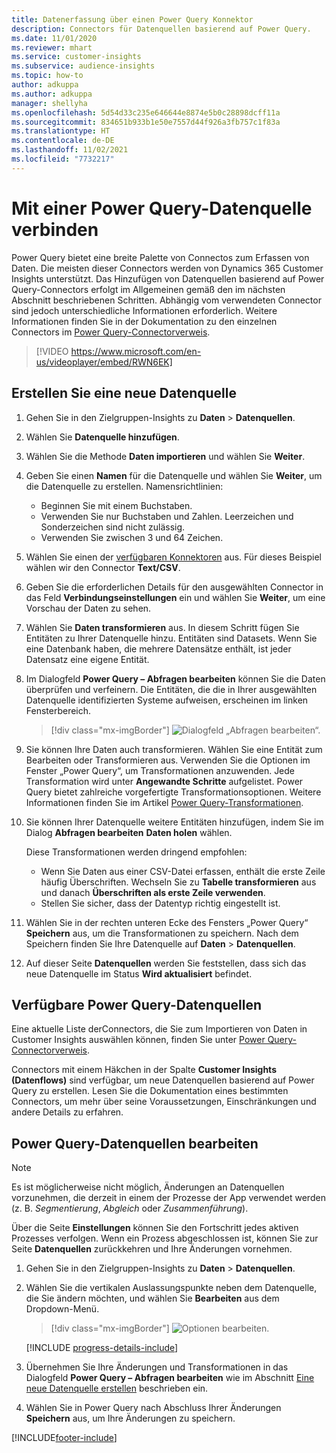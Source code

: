 ```yaml
---
title: Datenerfassung über einen Power Query Konnektor
description: Connectors für Datenquellen basierend auf Power Query.
ms.date: 11/01/2020
ms.reviewer: mhart
ms.service: customer-insights
ms.subservice: audience-insights
ms.topic: how-to
author: adkuppa
ms.author: adkuppa
manager: shellyha
ms.openlocfilehash: 5d54d33c235e646644e8874e5b0c28898dcff11a
ms.sourcegitcommit: 834651b933b1e50e7557d44f926a3fb757c1f83a
ms.translationtype: HT
ms.contentlocale: de-DE
ms.lasthandoff: 11/02/2021
ms.locfileid: "7732217"
---
```

# <a name="connect-to-a-power-query-data-source"></a>Mit einer Power Query-Datenquelle verbinden

Power Query bietet eine breite Palette von Connectos zum Erfassen von Daten. Die meisten dieser Connectors werden von Dynamics 365 Customer Insights unterstützt. Das Hinzufügen von Datenquellen basierend auf Power Query-Connectors erfolgt im Allgemeinen gemäß den im nächsten Abschnitt beschriebenen Schritten. Abhängig vom verwendeten Connector sind jedoch unterschiedliche Informationen erforderlich. Weitere Informationen finden Sie in der Dokumentation zu den einzelnen Connectors im [Power Query-Connectorverweis](/power-query/connectors/).

> [!VIDEO https://www.microsoft.com/en-us/videoplayer/embed/RWN6EK]

## <a name="create-a-new-data-source"></a>Erstellen Sie eine neue Datenquelle

1. Gehen Sie in den Zielgruppen-Insights zu **Daten** > **Datenquellen**.

1. Wählen Sie **Datenquelle hinzufügen**.

1. Wählen Sie die Methode **Daten importieren** und wählen Sie **Weiter**.

1. Geben Sie einen **Namen** für die Datenquelle und wählen Sie **Weiter**, um die Datenquelle zu erstellen. Namensrichtlinien: 
   - Beginnen Sie mit einem Buchstaben.
   - Verwenden Sie nur Buchstaben und Zahlen. Leerzeichen und Sonderzeichen sind nicht zulässig.
   - Verwenden Sie zwischen 3 und 64 Zeichen.

1. Wählen Sie einen der [verfügbaren Konnektoren](#available-power-query-data-sources) aus. Für dieses Beispiel wählen wir den Connector **Text/CSV**.

1. Geben Sie die erforderlichen Details für den ausgewählten Connector in das Feld **Verbindungseinstellungen** ein und wählen Sie **Weiter**, um eine Vorschau der Daten zu sehen.

1. Wählen Sie **Daten transformieren** aus. In diesem Schritt fügen Sie Entitäten zu Ihrer Datenquelle hinzu. Entitäten sind Datasets. Wenn Sie eine Datenbank haben, die mehrere Datensätze enthält, ist jeder Datensatz eine eigene Entität.

1. Im Dialogfeld **Power Query – Abfragen bearbeiten** können Sie die Daten überprüfen und verfeinern. Die Entitäten, die die in Ihrer ausgewählten Datenquelle identifizierten Systeme aufweisen, erscheinen im linken Fensterbereich.

   > [!div class="mx-imgBorder"]
   > ![Dialogfeld „Abfragen bearbeiten“.](media/data-manager-configure-edit-queries.png "Dialogfeld „Abfragen bearbeiten“")

1. Sie können Ihre Daten auch transformieren. Wählen Sie eine Entität zum Bearbeiten oder Transformieren aus. Verwenden Sie die Optionen im Fenster „Power Query“, um Transformationen anzuwenden. Jede Transformation wird unter **Angewandte Schritte** aufgelistet. Power Query bietet zahlreiche vorgefertigte Transformationsoptionen. Weitere Informationen finden Sie im Artikel [Power Query-Transformationen](/power-query/power-query-what-is-power-query#transformations).

1. Sie können Ihrer Datenquelle weitere Entitäten hinzufügen, indem Sie im Dialog **Abfragen bearbeiten** **Daten holen** wählen.

   Diese Transformationen werden dringend empfohlen:

   - Wenn Sie Daten aus einer CSV-Datei erfassen, enthält die erste Zeile häufig Überschriften. Wechseln Sie zu **Tabelle transformieren** aus und danach **Überschriften als erste Zeile verwenden**.
   - Stellen Sie sicher, dass der Datentyp richtig eingestellt ist.

1. Wählen Sie in der rechten unteren Ecke des Fensters „Power Query“ **Speichern** aus, um die Transformationen zu speichern. Nach dem Speichern finden Sie Ihre Datenquelle auf **Daten** > **Datenquellen**.

1. Auf dieser Seite **Datenquellen** werden Sie feststellen, dass sich das neue Datenquelle im Status **Wird aktualisiert** befindet.

## <a name="available-power-query-data-sources"></a>Verfügbare Power Query-Datenquellen

Eine aktuelle Liste derConnectors, die Sie zum Importieren von Daten in Customer Insights auswählen können, finden Sie unter [Power Query-Connectorverweis](/power-query/connectors/). 

Connectors mit einem Häkchen in der Spalte **Customer Insights (Datenflows)** sind verfügbar, um neue Datenquellen basierend auf Power Query zu erstellen. Lesen Sie die Dokumentation eines bestimmten Connectors, um mehr über seine Voraussetzungen, Einschränkungen und andere Details zu erfahren.

## <a name="edit-power-query-data-sources"></a>Power Query-Datenquellen bearbeiten

> [!NOTE]
> Es ist möglicherweise nicht möglich, Änderungen an Datenquellen vorzunehmen, die derzeit in einem der Prozesse der App verwendet werden (z. B. *Segmentierung*, *Abgleich* oder *Zusammenführung*). 
>
> Über die Seite **Einstellungen** können Sie den Fortschritt jedes aktiven Prozesses verfolgen. Wenn ein Prozess abgeschlossen ist, können Sie zur Seite **Datenquellen** zurückkehren und Ihre Änderungen vornehmen.

1. Gehen Sie in den Zielgruppen-Insights zu **Daten** > **Datenquellen**.

2. Wählen Sie die vertikalen Auslassungspunkte neben dem Datenquelle, die Sie ändern möchten, und wählen Sie **Bearbeiten** aus dem Dropdown-Menü.

   > [!div class="mx-imgBorder"]
   > ![Optionen bearbeiten.](media/edit-option-data-sources.png "Optionen bearbeiten")

   [!INCLUDE [progress-details-include](../includes/progress-details-pane.md)]
   
3. Übernehmen Sie Ihre Änderungen und Transformationen in das Dialogfeld **Power Query – Abfragen bearbeiten** wie im Abschnitt [Eine neue Datenquelle erstellen](#create-a-new-data-source) beschrieben ein.

4. Wählen Sie in Power Query nach Abschluss Ihrer Änderungen **Speichern** aus, um Ihre Änderungen zu speichern.


[!INCLUDE[footer-include](../includes/footer-banner.md)]

